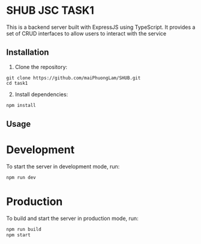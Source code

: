# SHUB JSC TASK1

This is a backend server built with ExpressJS using TypeScript. It provides a set of CRUD interfaces to allow users to interact with the service

## Installation

1. Clone the repository:

```
git clone https://github.com/maiPhuongLam/SHUB.git
cd task1
```

2. Install dependencies:

```bash
npm install
```

## Usage

# Development

To start the server in development mode, run:

```bash
npm run dev
```

# Production

To build and start the server in production mode, run:

```bash
npm run build
npm start
```

